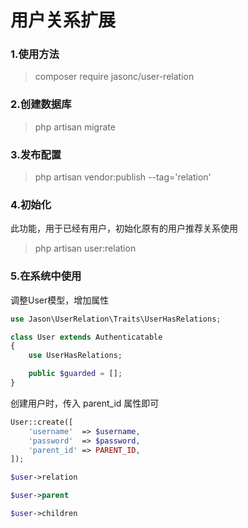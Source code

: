 # 用户关系扩展


### 1.使用方法

> composer require jasonc/user-relation

### 2.创建数据库

> php artisan migrate

### 3.发布配置

> php artisan vendor:publish --tag='relation'

### 4.初始化
此功能，用于已经有用户，初始化原有的用户推荐关系使用
> php artisan user:relation

### 5.在系统中使用

调整User模型，增加属性
```php
use Jason\UserRelation\Traits\UserHasRelations;

class User extends Authenticatable
{
    use UserHasRelations;

    public $guarded = [];
}
```

创建用户时，传入 parent_id 属性即可
```php
User::create([
    'username'  => $username,
    'password'  => $password,
    'parent_id' => PARENT_ID,
]);

$user->relation

$user->parent

$user->children
```
